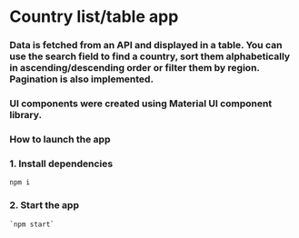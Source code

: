 # Country list/table app

### Data is fetched from an API and displayed in a table. You can use the search field to find a country, sort them alphabetically in ascending/descending order or filter them by region. Pagination is also implemented. 

### UI components were created using Material UI component library. 

### How to launch the app

### 1. Install dependencies
```
npm i
```

### 2. Start the app
```
`npm start`
```
